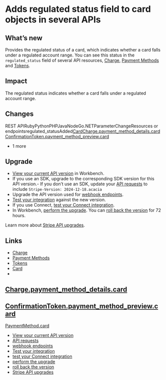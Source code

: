 # Adds regulated status field to card objects in several APIs

## What’s new

Provides the regulated status of a card, which indicates whether a card falls
under a regulated account range. You can see this status in the
`regulated_status` field of several API resources,
[Charge](https://docs.stripe.com/api/charges), [Payment
Methods](https://docs.stripe.com/api/payment_methods) and
[Tokens](https://docs.stripe.com/api/tokens).

## Impact

The regulated status indicates whether a card falls under a regulated account
range.

## Changes

REST APIRubyPythonPHPJavaNodeGo.NETParameterChangeResources or
endpointsregulated_statusAdded[Card](https://docs.stripe.com/api/issuing/cards/object)[Charge.payment_method_details.card](https://docs.stripe.com/api/charges/object#charge_object-payment_method_details-card)[ConfirmationToken.payment_method_preview.card](https://docs.stripe.com/api/confirmation_tokens/object#confirmation_token_object-payment_method_preview-card)
+ 1 more
## Upgrade

- [View your current API
version](https://docs.stripe.com/upgrades#view-your-api-version-and-the-latest-available-upgrade-in-workbench)
in Workbench.
- If you use an SDK, upgrade to the corresponding SDK version for this API
version.- If you don’t use an SDK, update your [API
requests](https://docs.stripe.com/api/versioning) to include `Stripe-Version:
2024-12-18.acacia`
- Upgrade the API version used for [webhook
endpoints](https://docs.stripe.com/webhooks/versioning).
- [Test your integration](https://docs.stripe.com/testing) against the new
version.
- If you use Connect, [test your Connect
integration](https://docs.stripe.com/connect/testing).
- In Workbench, [perform the
upgrade](https://docs.stripe.com/upgrades#perform-the-upgrade). You can [roll
back the version](https://docs.stripe.com/upgrades#roll-back-your-api-version)
for 72 hours.

Learn more about [Stripe API upgrades](https://docs.stripe.com/upgrades).

## Links

- [Charge](https://docs.stripe.com/api/charges)
- [Payment Methods](https://docs.stripe.com/api/payment_methods)
- [Tokens](https://docs.stripe.com/api/tokens)
- [Card](https://docs.stripe.com/api/issuing/cards/object)
-
[Charge.payment_method_details.card](https://docs.stripe.com/api/charges/object#charge_object-payment_method_details-card)
-
[ConfirmationToken.payment_method_preview.card](https://docs.stripe.com/api/confirmation_tokens/object#confirmation_token_object-payment_method_preview-card)
-
[PaymentMethod.card](https://docs.stripe.com/api/payment_methods/object#payment_method_object-card)
- [View your current API
version](https://docs.stripe.com/upgrades#view-your-api-version-and-the-latest-available-upgrade-in-workbench)
- [API requests](https://docs.stripe.com/api/versioning)
- [webhook endpoints](https://docs.stripe.com/webhooks/versioning)
- [Test your integration](https://docs.stripe.com/testing)
- [test your Connect integration](https://docs.stripe.com/connect/testing)
- [perform the upgrade](https://docs.stripe.com/upgrades#perform-the-upgrade)
- [roll back the
version](https://docs.stripe.com/upgrades#roll-back-your-api-version)
- [Stripe API upgrades](https://docs.stripe.com/upgrades)